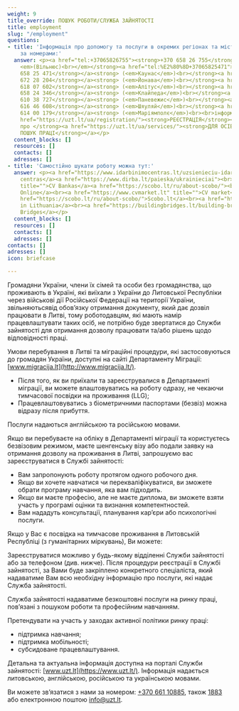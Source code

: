 ```yaml
---
weight: 9
title_override: ПОШУК РОБОТИ/СЛУЖБА ЗАЙНЯТОСТІ
title: employment
slug: "/employment"
questions:
- title: 'Інформація про допомогу та послуги в окремих регіонах та містах доступна
    за номерами:'
  answer: <p><a href="tel:+37065826755"><strong>+370 658 26 755</strong></a><strong>
    <em>(Вільнюс)<br></em></strong><a href="tel:%E2%80%8D+37065825471"><strong><em>‍</em>+370
    658 25 471</strong></a><strong> (<em>Каунас</em>)<br></strong><a href="tel:+37067228204"><strong>+370
    672 28 204</strong></a><strong> (<em>Йонава</em>)<br></strong><a href="tel:+37061807602"><strong>+370
    618 07 602</strong></a><strong> (<em>Алітус</em>)<br></strong><a href="tel:+37065824346"><strong>+370
    658 24 346</strong></a><strong> (<em>Клайпеда</em>)<br></strong><a href="tel:+37061038727"><strong>+370
    610 38 727</strong></a><strong> (<em>Паневежис</em>)<br></strong><a href="tel:+37061646608"><strong>+370
    616 46 608</strong></a><strong> (<em>Шяуляй</em>)<br></strong><a href="tel:+37061400179"><strong>+370
    614 00 179</strong></a><strong> (<em>Маріямполє</em>)<br><br>інформація про </strong><a
    href="https://uzt.lt/ua/registration/"><strong>РЕЄСТРАЦІЯ</strong></a><strong><br>інформація
    про </strong><a href="https://uzt.lt/ua/services/"><strong>ДЛЯ ОСІБ, ЩО ЗДІЙСНЮЮТЬ
    ПОШУК ПРАЦІ</strong></a></p>
  content_blocks: []
  resources: []
  contacts: []
  adresses: []
- title: 'Самостійно шукати роботу можна тут:'
  answer: <p><a href="https://www.idarbinimocentras.lt/uzsienieciu-idarbinimas-lietuvoje/darbuotojai-is-ukrainos/">Įdarbinimo
    centras</a><a href="https://www.dirba.lt/paieska/ukrainieciai"><br></a><a href="https://ua.cvbankas.lt/"
    title="">CV Bankas</a><a href="https://scobo.lt/ru/about-scobo/"><br></a><a href="https://cvonline.lt/lt/search?limit=20&amp;offset=0&amp;suitableForRefugees=true">CV
    Online</a><br><a href="https://www.cvmarket.lt" title="">CV market</a><br><a href="https://www.dirba.lt/paieska/ukrainieciai">Dirba.lt</a><br><a
    href="https://scobo.lt/ru/about-scobo/">Scobo.lt</a><br><a href="https://workinlithuania.lt/">Work
    in Lithuania</a><br><a href="https://buildingbridges.lt/building-bridges-ukraine/">Building
    Bridges</a></p>
  content_blocks: []
  resources: []
  contacts: []
  adresses: []
contacts: []
adresses: []
icon: briefcase

---
```

Громадяни України, члени їх сімей та особи без громадянства, що проживають в Україні, які виїхали з України до Литовської Республіки через військові дії Російської Федерації на території України, звільняютьсявід обов’язку отримання документу, який дає дозвіл працювати в Литві, тому роботодавцям, які мають намір працевлаштувати таких осіб, не потрібно буде звертатися до Служби зайнятості для отримання дозволу працювати та/або рішень щодо відповідності праці.

Умови перебування в Литві та міграційні процедури, які застосовуються до громадян України, доступні на сайті Департаменту Міграції: [www.migracija.lt](http://www.migracija.lt/).

* Після того, як ви приїхали та зареєструвалися в Департаменті міграції, ви можете влаштовуватись на роботу одразу, не чекаючи тимчасової посвідки на проживання (LLG);
* Працевлаштовуватись з біометричними паспортами (безвіз) можна відразу після прибуття.

Послуги надаються англійською та російською мовами.

Якщо ви перебуваєте на обліку в Департаменті міграції та користуєтесь безвізовим режимом, маєте шенгенську візу або подали заявку на отримання дозволу на проживання в Литві, запрошуємо вас зареєструватися в Службі зайнятості:

* Вам запропонують роботу протягом одного робочого дня.
* Якщо ви хочете навчатися чи перекваліфікуватися, ви зможете обрати програму навчання, яка вам підходить.
* Якщо ви маєте професію, але не маєте диплома, ви зможете взяти участь у програмі оцінки та визнання компетентностей.
* Вам нададуть консультації, планування кар’єри або психологічні послуги.

Якщо у Вас є посвідка на тимчасове проживання в Литовській Республіці (з гуманітарних міркувань), Ви можете:

Зареєструватися можливо у будь-якому відділенні Служби зайнятості або за телефоном (див. нижче). Після процедури реєстрації в Службі зайнятості, за Вами буде закріплено конкретного спеціаліста, який надаватиме Вам всю необхідну інформацію про послуги, які надає Служба зайнятості.

Служба зайнятості надаватиме безкоштовні послуги на ринку праці, пов’язані з пошуком роботи та професійним навчанням.

Претендувати на участь у заходах активної політики ринку праці:

* підтримка навчання;
* підтримка мобільності;
* субсидоване працевлаштування.

Детальна та актуальна інформація доступна на порталі Служби зайнятості: [www.uzt.lt](https://www.uzt.lt/). Інформація надається литовською, англійською, російською та українською мовами.

Ви можете зв’язатися з нами за номером: [+370 661 10885](tel:+37066110885), також [1883](tel:1883) або електронною поштою [info@uzt.lt](mailto:info@uzt.lt).

## ‍